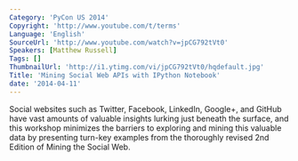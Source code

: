 ```yaml
---
Category: 'PyCon US 2014'
Copyright: 'http://www.youtube.com/t/terms'
Language: 'English'
SourceUrl: 'http://www.youtube.com/watch?v=jpCG792tVt0'
Speakers: [Matthew Russell]
Tags: []
ThumbnailUrl: 'http://i1.ytimg.com/vi/jpCG792tVt0/hqdefault.jpg'
Title: 'Mining Social Web APIs with IPython Notebook'
date: '2014-04-11'
---
```

Social websites such as Twitter, Facebook, LinkedIn, Google+, and GitHub have vast amounts of valuable insights lurking just beneath the surface, and this workshop minimizes the barriers to exploring and mining this valuable data by presenting turn-key examples from the thoroughly revised 2nd Edition of Mining the Social Web.
